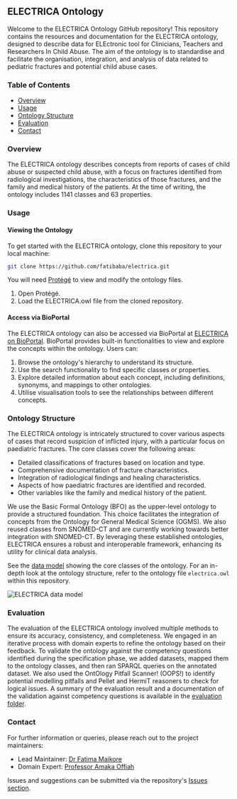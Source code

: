 ## ELECTRICA Ontology

Welcome to the ELECTRICA Ontology GitHub repository! This repository contains the resources and documentation for the ELECTRICA ontology, designed to describe data for ELEctronic tool for Clinicians, Teachers and Researchers In Child Abuse. The aim of the ontology is to standardise and facilitate the organisation, integration, and analysis of data related to pediatric fractures and potential child abuse cases.

### Table of Contents
- [Overview](#overview)
- [Usage](#usage)
- [Ontology Structure](#ontology-structure)
- [Evaluation](#evaluation)
- [Contact](#contact)

### Overview
The ELECTRICA ontology describes concepts from reports of cases of child abuse or suspected child abuse, with a focus on fractures identified from radiological investigations, the characteristics of those fractures, and the family and medical history of the patients. At the time of writing, the ontology includes 1141 classes and 63 properties. 

### Usage

#### Viewing the Ontology
To get started with the ELECTRICA ontology, clone this repository to your local machine:
```bash
git clone https://github.com/fatibaba/electrica.git
```
You will need [Protégé](https://protege.stanford.edu) to view and modify the ontology files.

1. Open Protégé.
2. Load the ELECTRICA.owl file from the cloned repository.

#### Access via BioPortal
The ELECTRICA ontology can also be accessed via BioPortal at [ELECTRICA on BioPortal](https://bioportal.bioontology.org/ontologies/ELECTRICA). BioPortal provides built-in functionalities to view and explore the concepts within the ontology. Users can:

1. Browse the ontology's hierarchy to understand its structure.
2. Use the search functionality to find specific classes or properties.
3. Explore detailed information about each concept, including definitions, synonyms, and mappings to other ontologies.
4. Utilise visualisation tools to see the relationships between different concepts.

### Ontology Structure
The ELECTRICA ontology is intricately structured to cover various aspects of cases that record suspicion of inflicted injury, with a particular focus on paediatric fractures. The core classes cover the following areas:

* Detailed classifications of fractures based on location and type.
* Comprehensive documentation of fracture characteristics.
* Integration of radiological findings and healing characteristics.
* Aspects of how paediatric fractures are identified and recorded.
* Other variables like the family and medical history of the patient.

We use the Basic Formal Ontology (BFO) as the upper-level ontology to provide a structured foundation. This choice facilitates the integration of concepts from the Ontology for General Medical Science (OGMS). We also reused classes from SNOMED-CT and are currently working towards better integration with SNOMED-CT. By leveraging these established ontologies, ELECTRICA ensures a robust and interoperable framework, enhancing its utility for clinical data analysis.

See the [data model](https://github.com/fatibaba/electrica/blob/main/ELECTRICAdatamodel.pdf) showing the core classes of the ontology. For an in-depth look at the ontology structure, refer to the ontology file `electrica.owl` within this repository.

![ELECTRICA data model](https://github.com/user-attachments/assets/ccadec0f-1d9a-41e8-a174-248d29084fa2)


### Evaluation
The evaluation of the ELECTRICA ontology involved multiple methods to ensure its accuracy, consistency, and completeness. We engaged in an iterative process with domain experts to refine the ontology based on their feedback. To validate the ontology against the competency questions identified during the specification phase, we added datasets, mapped them to the ontology classes, and then ran SPARQL queries on the annotated dataset. We also used the OntOlogy Pitfall Scanner! (OOPS!) to identify potential modelling pitfalls and Pellet and HermiT reasoners to check for logical issues. A summary of the evaluation result and a documentation of the validation against competency questions is available in the [evaluation folder](https://github.com/fatibaba/electrica/tree/main/evaluation).

### Contact
For further information or queries, please reach out to the project maintainers:

* Lead Maintainer: [Dr Fatima Maikore](https://www.sheffield.ac.uk/cs/people/academic/fatima-maikore) 
* Domain Expert: [Professor Amaka Offiah](https://www.sheffield.ac.uk/smph/people/clinical-medicine/amaka-offiah)

Issues and suggestions can be submitted via the repository's [Issues section](https://github.com/fatibaba/electrica/issues).



